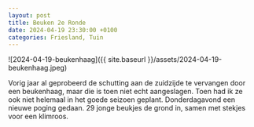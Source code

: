 ```yaml
---
layout: post
title: Beuken 2e Ronde
date: 2024-04-19 23:30:00 +0100
categories: Friesland, Tuin
---
```


![2024-04-19-beukenhaag]({{ site.baseurl }}/assets/2024-04-19-beukenhaag.jpeg)

Vorig jaar al geprobeerd de schutting aan de zuidzijde te vervangen door een beukenhaag, maar die is toen niet echt aangeslagen. Toen had ik ze ook niet helemaal in het goede seizoen geplant. Donderdagavond een nieuwe poging gedaan. 29 jonge beukjes de grond in, samen met stekjes voor een klimroos.